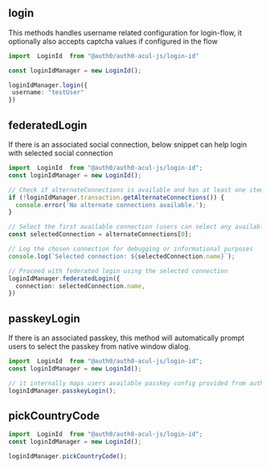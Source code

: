 
## login
This methods handles username related configuration for login-flow, it optionally also accepts captcha values if configured in the flow

```typescript
import  LoginId  from "@auth0/auth0-acul-js/login-id"

const loginIdManager = new LoginId();

loginIdManager.login({
 username: "testUser"
})

```


## federatedLogin
If there is an associated social connection, below snippet can help login with selected social connection

```typescript
import  LoginId  from "@auth0/auth0-acul-js/login-id";
const loginIdManager = new LoginId();

// Check if alternateConnections is available and has at least one item
if (!loginIdManager.transaction.getAlternateConnections()) {
  console.error('No alternate connections available.');
}

// Select the first available connection (users can select any available connection)
const selectedConnection = alternateConnections[0];

// Log the chosen connection for debugging or informational purposes
console.log(`Selected connection: ${selectedConnection.name}`);

// Proceed with federated login using the selected connection
loginIdManager.federatedLogin({
  connection: selectedConnection.name,
})

```

## passkeyLogin
If there is an associated passkey, this method will automatically prompt users to select the passkey from native window dialog.
```typescript
import  LoginId  from "@auth0/auth0-acul-js/login-id";
const loginIdManager = new LoginId();

// it internally maps users available passkey config provided from auth0 server
loginIdManager.passkeyLogin();
```


## pickCountryCode

```typescript
import  LoginId  from "@auth0/auth0-acul-js/login-id";
const loginIdManager = new LoginId();

loginIdManager.pickCountryCode();
```

